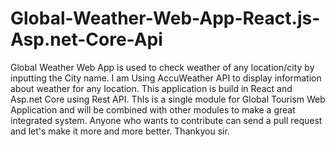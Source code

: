 # Global-Weather-Web-App-React.js-Asp.net-Core-Api
Global Weather Web App is used to check weather of any location/city by inputting the City name. I am Using AccuWeather API to display information about weather for any location. This application is build in React and Asp.net Core using Rest API.
ThIs is a single module for Global Tourism Web Application and will be combined with other modules to make a great integrated system.
Anyone who wants to contribute can send a pull request and let's make it more and more better. Thankyou sir.
